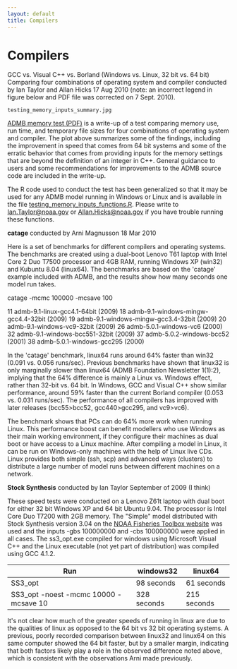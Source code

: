 ```yaml
---
layout: default
title: Compilers
---
```


Compilers
=========

GCC vs. Visual C++ vs. Borland (Windows vs. Linux, 32 bit vs. 64 bit)
Comparing four combinations of operating system and compiler 
conducted by Ian Taylor and Allan Hicks
17 Aug 2010 
(note: an incorrect legend in figure below and PDF file was corrected on 7 Sept. 2010).

```
testing_memory_inputs_summary.jpg
```

[ADMB memory test (PDF)](http://www.admb-project.org/developers/benchmarks/ADMBmemoryTest.pdf) is a write-up of a test comparing memory use, run time, and temporary file sizes for four combinations of operating system and compiler. The plot above summarizes some of the findings, including the improvement in speed that comes from 64 bit systems and some of the erratic behavior that comes from providing inputs for the memory settings that are beyond the definition of an integer in C++. General guidance to users and some recommendations for improvements to the ADMB source code are included in the write-up.

The R code used to conduct the test has been generalized so that it may be used for any ADMB model running in Windows or Linux and is available in the file [testing_memory_inputs_functions.R](http://www.admb-project.org/developers/benchmarks/testing_memory_inputs_functions.R). Please write to Ian.Taylor@noaa.gov or Allan.Hicks@noaa.gov if you have trouble running these functions. 

**catage**
conducted by Arni Magnusson
18 Mar 2010

Here is a set of benchmarks for different compilers and operating systems. The benchmarks are created using a dual-boot Lenovo T61 laptop with Intel Core 2 Duo T7500 processor and 4GB RAM, running Windows XP (win32) and Kubuntu 8.04 (linux64). The benchmarks are based on the 'catage' example included with ADMB, and the results show how many seconds one model run takes. 

catage -mcmc 100000 -mcsave 100

  11 admb-9.1-linux-gcc4.1-64bit (2009)
  18 admb-9.1-windows-mingw-gcc4.4-32bit (2009)
  19 admb-9.1-windows-mingw-gcc3.4-32bit (2009)
  20 admb-9.1-windows-vc9-32bit (2009)
  26 admb-5.0.1-windows-vc6 (2000)
  32 admb-9.1-windows-bcc551-32bit (2009)
  37 admb-5.0.2-windows-bcc52 (2001)
  38 admb-5.0.1-windows-gcc295 (2000)

In the 'catage' benchmark, linux64 runs around 64% faster than win32 (0.091 vs. 0.056 runs/sec). Previous benchmarks have shown that linux32 is only marginally slower than linux64 (ADMB Foundation Newsletter 1(1):2), implying that the 64% difference is mainly a Linux vs. Windows effect, rather than 32-bit vs. 64 bit. In Windows, GCC and Visual C++ show similar performance, around 59% faster than the current Borland compiler (0.053 vs. 0.031 runs/sec). The performance of all compilers has improved with later releases (bcc55>bcc52, gcc440>gcc295, and vc9>vc6).

The benchmark shows that PCs can do 64% more work when running Linux. This performance boost can benefit modellers who use Windows as their main working environment, if they configure their machines as dual boot or have access to a Linux machine. After compiling a model in Linux, it can be run on Windows-only machines with the help of Linux live CDs. Linux provides both simple (ssh, scp) and advanced ways (clusters) to distribute a large number of model runs between different machines on a network.

**Stock Synthesis**
conducted by Ian Taylor
September of 2009 (I think)

These speed tests were conducted on a Lenovo Z61t laptop with dual boot for either 32 bit Windows XP and 64 bit Ubuntu 9.04. The processor is Intel Core Duo T7200 with 2GB memory. The "Simple" model distributed with Stock Synthesis version 3.04 on the [NOAA Fisheries Toolbox website](http://nft.nefsc.noaa.gov/Download.html) was used and the inputs -gbs 100000000 and -cbs 100000000 were applied in all cases. The ss3_opt.exe compiled for windows using Microsoft Visual C++ and the Linux executable (not yet part of distribution) was compiled using GCC 4.1.2.

|Run                                  |  windows32|    linux64|
|-------------------------------------|-----------|-----------|
|SS3_opt                              | 98 seconds| 61 seconds|
|SS3_opt -noest -mcmc 10000 -mcsave 10|328 seconds|215 seconds|

It's not clear how much of the greater speeds of running in linux are due to the qualities of linux as opposed to the 64 bit vs 32 bit operating systems. A previous, poorly recorded comparison between linux32 and linux64 on this same computer showed the 64 bit faster, but by a smaller margin, indicating that both factors likely play a role in the observed difference noted above, which is consistent with the observations Arni made previously.

